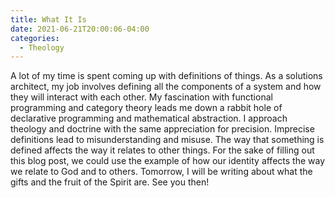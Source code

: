 ```yaml
---
title: What It Is
date: 2021-06-21T20:00:06-04:00
categories:
  - Theology
---
```

<!-- wp:paragraph -->
<p>A lot of my time is spent coming up with definitions of things. As a solutions architect, my job involves defining all the components of a system and how they will interact with each other. My fascination with functional programming and category theory leads me down a rabbit hole of declarative programming and mathematical abstraction. I approach theology and doctrine with the same appreciation for precision. Imprecise definitions lead to misunderstanding and misuse. The way that something is defined affects the way it relates to other things. For the sake of filling out this blog post, we could use the example of how our identity affects the way we relate to God and to others. Tomorrow, I will be writing about what the gifts and the fruit of the Spirit are. See you then!</p>
<!-- /wp:paragraph -->